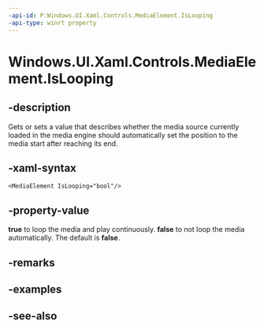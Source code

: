 ```yaml
---
-api-id: P:Windows.UI.Xaml.Controls.MediaElement.IsLooping
-api-type: winrt property
---
```


<!-- Property syntax
public bool IsLooping { get;  set; }
-->

# Windows.UI.Xaml.Controls.MediaElement.IsLooping

## -description
Gets or sets a value that describes whether the media source currently loaded in the media engine should automatically set the position to the media start after reaching its end.


## -xaml-syntax
```xaml
<MediaElement IsLooping="bool"/>
```


## -property-value
**true** to loop the media and play continuously. **false** to not loop the media automatically. The default is **false**.

## -remarks

## -examples

## -see-also
